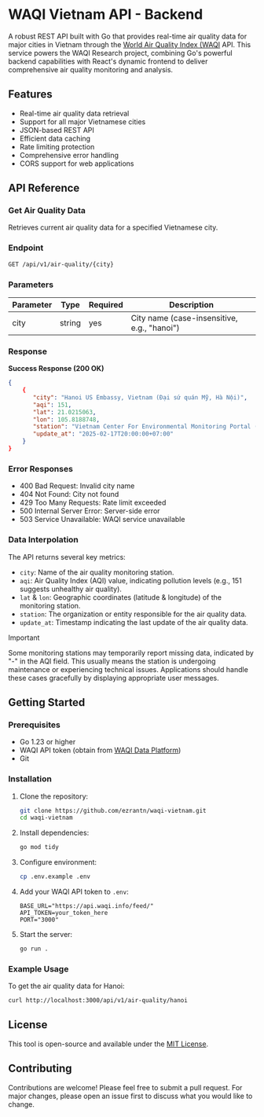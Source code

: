 # WAQI Vietnam API - Backend

A robust REST API built with Go that provides real-time air quality data for major cities in Vietnam through the [World Air Quality Index (WAQI](https://waqi.info/#/c/5.59/7.129/2.7z) API. This service powers the WAQI Research project, combining Go's powerful backend capabilities with React's dynamic frontend to deliver comprehensive air quality monitoring and analysis.

## Features

- Real-time air quality data retrieval
- Support for all major Vietnamese cities
- JSON-based REST API
- Efficient data caching
- Rate limiting protection
- Comprehensive error handling
- CORS support for web applications

## API Reference

### Get Air Quality Data

Retrieves current air quality data for a specified Vietnamese city.

### Endpoint

```bash
GET /api/v1/air-quality/{city}
```

### Parameters

| Parameter | Type   | Required | Description                                 |
|-----------|--------|----------|---------------------------------------------|
| city      | string | yes      | City name (case-insensitive, e.g., "hanoi") |

### Response

**Success Response (200 OK)**

```json
{
    {
       "city": "Hanoi US Embassy, Vietnam (Đại sứ quán Mỹ, Hà Nội)",
       "aqi": 151,
       "lat": 21.0215063,
       "lon": 105.8188748,
       "station": "Vietnam Center For Environmental Monitoring Portal (cổng thông tin quan trắc môi trường)",
       "update_at": "2025-02-17T20:00:00+07:00"
    }
}
```

### Error Responses

- 400 Bad Request: Invalid city name
- 404 Not Found: City not found
- 429 Too Many Requests: Rate limit exceeded
- 500 Internal Server Error: Server-side error
- 503 Service Unavailable: WAQI service unavailable

### Data Interpolation

The API returns several key metrics:

- `city`: Name of the air quality monitoring station.
- `aqi`: Air Quality Index (AQI) value, indicating pollution levels (e.g., 151 suggests unhealthy air quality).
- `lat` & `lon`: Geographic coordinates (latitude & longitude) of the monitoring station.
- `station`: The organization or entity responsible for the air quality data.
- `update_at`: Timestamp indicating the last update of the air quality data.

> [!IMPORTANT]
> Some monitoring stations may temporarily report missing data, indicated by "-" in the AQI field. This usually means the station is undergoing maintenance or experiencing technical issues. Applications should handle these cases gracefully by displaying appropriate user messages.

## Getting Started

### Prerequisites

- Go 1.23 or higher
- WAQI API token (obtain from [WAQI Data Platform](https://aqicn.org/data-platform/token/))
- Git

### Installation

1. Clone the repository:

   ```bash
   git clone https://github.com/ezrantn/waqi-vietnam.git
   cd waqi-vietnam
   ```

2. Install dependencies:

   ```bash
   go mod tidy
   ```

3. Configure environment:

   ```bash
   cp .env.example .env
   ```

4. Add your WAQI API token to `.env`:

   ```env
   BASE_URL="https://api.waqi.info/feed/"
   API_TOKEN=your_token_here
   PORT="3000"
   ```

5. Start the server:

   ```bash
   go run .
   ```

### Example Usage

To get the air quality data for Hanoi:

```bash
curl http://localhost:3000/api/v1/air-quality/hanoi
```

## License

This tool is open-source and available under the [MIT License](https://github.com/ezrantn/waqi-vietnam/blob/main/LICENSE).

## Contributing

Contributions are welcome! Please feel free to submit a pull request. For major changes, please open an issue first to discuss what you would like to change.
